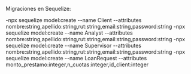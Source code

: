 Migraciones en Sequelize:

-npx sequelize model:create --name Client --attributes nombre:string,apellido:string,rut:string,email:string,password:string
-npx sequelize model:create --name Analyst --attributes nombre:string,apellido:string,rut:string,email:string,password:string
-npx sequelize model:create --name Supervisor --attributes nombre:string,apellido:string,rut:string,email:string,password:string
-npx sequelize model:create --name LoanRequest --attributes monto_prestamo:integer,n_cuotas:integer,id_client:integer

